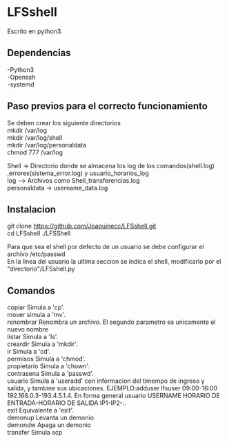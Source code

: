 # LFSshell
Escrito en python3.
## Dependencias
-Python3<br/>
-Openssh<br/>
-systemd<br/>
## Paso previos para el correcto funcionamiento
Se deben crear los siguiente  directorios<br/>
mkdir /var/log<br/>
mkdir /var/log/shell<br/> 
mkdir /var/log/personaldata<br/>
chmod 777 /var/log<br/>

Shell -> Directorio donde se almacena los log de los comandos(shell.log) ,errores(sistema_error.log) y usuario_horarios_log<br/>
log --> Archivos como Shell_transferencias.log<br/>
personaldata -> username_data.log<br/>

## Instalacion

git clone https://github.com/Joaquinecc/LFSshell.git <br/>
cd LFSshell
./LFSShell

Para que sea el shell por defecto de un usuario se debe configurar el archivo /etc/passwd <br/>
En la linea del usuario la ultima seccion se indica el shell, modificarlo por el  "directorio"/LFSshell.py<br/>

## Comandos
copiar       Simula a 'cp'.<br/>
mover       simula a 'mv'. <br/>
renombrar       Renombra un archivo. El segundo parametro es unicamente el nuevo nombre<br/>
listar       Simula a 'ls'. <br/>
creardir       Simula a 'mkdir'.<br/>
ir       Simula a 'cd'. <br/>
permisos       Simula a 'chmod'. <br/>
propietario       Simula a 'chown'. <br/>
contrasena       Simula a 'passwd'. <br/>
usuario       Simula a 'useradd' con informacion del timempo de ingreso y salida, y tambine sus ubicaciones.  EJEMPLO:adduser lfsuser 09:00-16:00 192.168.0.3-193.4.5.1.4. En forma general usuario USERNAME HORARIO DE ENTRADA-HORARIO DE SALIDA IP1-IP2-.. <br/>
exit       Equivalente a 'exit'. <br/>
demonup      Levanta un demonio<br/>
demondw      Apaga un demonio<br/>
transfer       Simula scp<br/>


